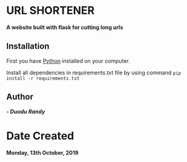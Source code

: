 # URL SHORTENER

**A website built with flask for cutting long urls**

## Installation

First you have [Python](https://www.python.org/) installed on your computer.

Install all dependencies in requirements.txt file by using command `pip install -r requirements.txt`


## Author
***- Duodu Randy***

# Date Created
**Monday, 13th October, 2019**
